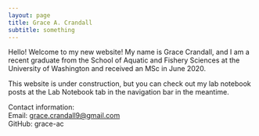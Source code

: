 ```yaml
---
layout: page
title: Grace A. Crandall
subtitle: something
---
```


Hello! Welcome to my new website! My name is Grace Crandall, and I am a recent graduate from the School of Aquatic and Fishery Sciences at the University of Washington and received an MSc in June 2020. 

This website is under construction, but you can check out my lab notebook posts at the Lab Notebook tab in the navigation bar in the meantime. 


Contact information:     
Email: grace.crandall9@gmail.com     
GitHub: grace-ac      


